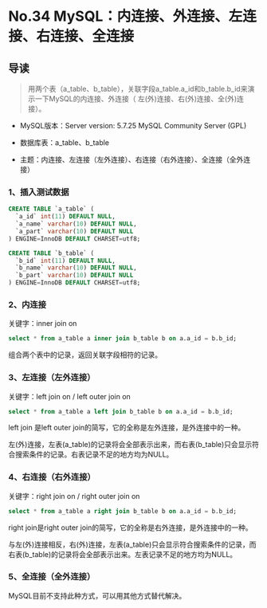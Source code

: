 # No.34 MySQL：内连接、外连接、左连接、右连接、全连接

## 导读

> 用两个表（a_table、b_table），关联字段a_table.a_id和b_table.b_id来演示一下MySQL的内连接、外连接（ 左(外)连接、右(外)连接、全(外)连接）。

- MySQL版本：Server version: 5.7.25 MySQL Community Server (GPL)

- 数据库表：a_table、b_table

- 主题：内连接、左连接（左外连接）、右连接（右外连接）、全连接（全外连接）

### 1、插入测试数据

```sql
CREATE TABLE `a_table` (
  `a_id` int(11) DEFAULT NULL,
  `a_name` varchar(10) DEFAULT NULL,
  `a_part` varchar(10) DEFAULT NULL
) ENGINE=InnoDB DEFAULT CHARSET=utf8;

CREATE TABLE `b_table` (
  `b_id` int(11) DEFAULT NULL,
  `b_name` varchar(10) DEFAULT NULL,
  `b_part` varchar(10) DEFAULT NULL
) ENGINE=InnoDB DEFAULT CHARSET=utf8;
```

### 2、内连接

关键字：inner join on

```sql
select * from a_table a inner join b_table b on a.a_id = b.b_id;
```

组合两个表中的记录，返回关联字段相符的记录。

### 3、左连接（左外连接）

关键字：left join on / left outer join on

```sql
select * from a_table a left join b_table b on a.a_id = b.b_id;
```

left join 是left outer join的简写，它的全称是左外连接，是外连接中的一种。

左(外)连接，左表(a_table)的记录将会全部表示出来，而右表(b_table)只会显示符合搜索条件的记录。右表记录不足的地方均为NULL。

### 4、右连接（右外连接）

关键字：right join on / right outer join on

```sql
select * from a_table a right join b_table b on a.a_id = b.b_id;
```

right join是right outer join的简写，它的全称是右外连接，是外连接中的一种。

与左(外)连接相反，右(外)连接，左表(a_table)只会显示符合搜索条件的记录，而右表(b_table)的记录将会全部表示出来。左表记录不足的地方均为NULL。

### 5、全连接（全外连接）

MySQL目前不支持此种方式，可以用其他方式替代解决。
